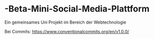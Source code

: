 # -Beta-Mini-Social-Media-Plattform
Ein gemeinsames Uni Projekt im Bereich der Webtechnologie

Bei Commits:
https://www.conventionalcommits.org/en/v1.0.0/

